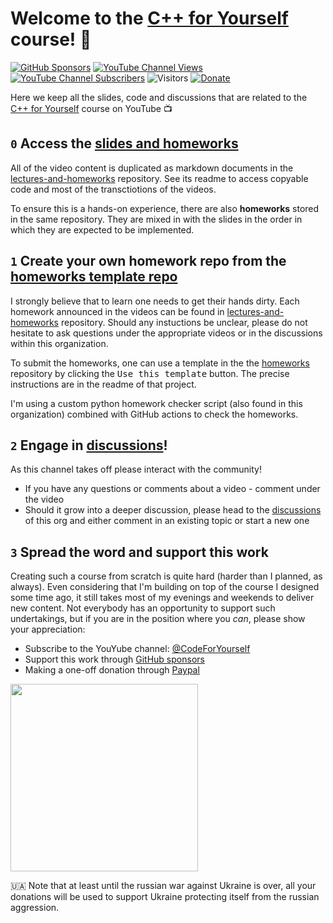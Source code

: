 # Welcome to the [C++ for Yourself](https://youtube.com/playlist?list=PLwhKb0RIaIS1sJkejUmWj-0lk7v_xgCuT) course! 👋

[![GitHub Sponsors](https://img.shields.io/github/sponsors/niosus?color=orange&style=for-the-badge)](https://github.com/sponsors/niosus)
[![YouTube Channel Views](https://img.shields.io/youtube/channel/views/UCRm39hwBxsX-8yj2xs3OJjQ?style=for-the-badge&label=YouTube%20views)](https://www.youtube.com/code-for-yourself)
[![YouTube Channel Subscribers](https://img.shields.io/youtube/channel/subscribers/UCRm39hwBxsX-8yj2xs3OJjQ?style=for-the-badge)](https://www.youtube.com/code-for-yourself)
![Visitors](https://api.visitorbadge.io/api/visitors?path=code-for-yourself%2Fcode-for-yourself&labelColor=%23697689&countColor=%23263759)
[![Donate][img-paypal]][donate-paypal]

Here we keep all the slides, code and discussions that are related to the [C++ for Yourself](https://youtube.com/playlist?list=PLwhKb0RIaIS1sJkejUmWj-0lk7v_xgCuT) course on YouTube 📺

## `0` Access the [slides and homeworks](https://github.com/cpp-for-yourself/lectures-and-homeworks)
All of the video content is duplicated as markdown documents in the [lectures-and-homeworks](https://github.com/cpp-for-yourself/lectures-and-homeworks) repository. See its readme to access copyable code and most of the transctiotions of the videos.

To ensure this is a hands-on experience, there are also **homeworks** stored in the same repository. They are mixed in with the slides in the order in which they are expected to be implemented.

## `1` Create your own homework repo from the [homeworks template repo](https://github.com/cpp-for-yourself/homeworks)
I strongly believe that to learn one needs to get their hands dirty. Each homework announced in the videos can be found in [lectures-and-homeworks](https://github.com/cpp-for-yourself/lectures-and-homeworks) repository. Should any instuctions be unclear, please do not hesitate to ask questions under the appropriate videos or in the discussions within this organization.

To submit the homeworks, one can use a template in the the [homeworks](https://github.com/cpp-for-yourself/homeworks) repository by clicking the  <kbd>Use this template</kbd> button. The precise instructions are in the readme of that project.

I'm using a custom python homework checker script (also found in this organization) combined with GitHub actions to check the homeworks.

## `2` Engage in [discussions](https://github.com/orgs/cpp-for-yourself/discussions)!

As this channel takes off please interact with the community!
- If you have any questions or comments about a video - comment under the video
- Should it grow into a deeper discussion, please head to the [discussions](https://github.com/orgs/cpp-for-yourself/discussions) of this org and either comment in an existing topic or start a new one

## `3` Spread the word and support this work
Creating such a course from scratch is quite hard (harder than I planned, as always). Even considering that I'm building on top of the course I designed some time ago, it still takes most of my evenings and weekends to deliver new content. Not everybody has an opportunity to support such undertakings, but if you are in the position where you _can_, please show your appreciation:
- Subscribe to the YouYube channel: [@CodeForYourself](https://www.youtube.com/c/Codeforyourself)
- Support this work through [GitHub sponsors](https://github.com/sponsors/niosus)
- Making a one-off donation through [Paypal][donate-paypal]

<img src="https://user-images.githubusercontent.com/1893598/189550908-91d08893-32cf-4709-8ede-2303ffbf7b8e.png" width="300">

🇺🇦 Note that at least until the russian war against Ukraine is over, all your donations will be used to support Ukraine protecting itself from the russian aggression.


[img-paypal]: https://img.shields.io/badge/Donate-PayPal-blue.svg?style=for-the-badge
[donate-paypal]: https://www.paypal.com/cgi-bin/webscr?cmd=_s-xclick&hosted_button_id=2QLY7J4Q944HS
